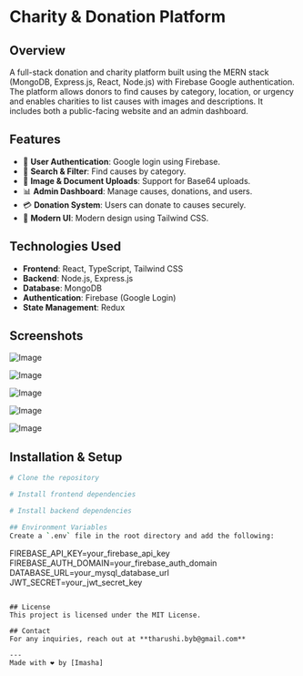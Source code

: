 # Charity & Donation Platform

## Overview
A full-stack donation and charity platform built using the MERN stack (MongoDB, Express.js, React, Node.js) with Firebase Google authentication. The platform allows donors to find causes by category, location, or urgency and enables charities to list causes with images and descriptions. It includes both a public-facing website and an admin dashboard.

## Features
- 🔹 **User Authentication**: Google login using Firebase.
- 🎯 **Search & Filter**: Find causes by category.
- 📸 **Image & Document Uploads**: Support for Base64 uploads.
- 📊 **Admin Dashboard**: Manage causes, donations, and users.
- 💳 **Donation System**: Users can donate to causes securely.
- 🎨 **Modern UI**: Modern design using Tailwind CSS.

## Technologies Used
- **Frontend**: React, TypeScript, Tailwind CSS
- **Backend**: Node.js, Express.js
- **Database**: MongoDB
- **Authentication**: Firebase (Google Login)
- **State Management**: Redux

## Screenshots
![Image](https://github.com/user-attachments/assets/c81d1eb2-9cca-4b42-bdd3-76a0ffe800ac)

![Image](https://github.com/user-attachments/assets/0c266e8b-8a21-45aa-8975-eba0e92c82f0)

![Image](https://github.com/user-attachments/assets/b6d28c77-b96b-4b58-b9b7-426099f4123b)

![Image](https://github.com/user-attachments/assets/2ae550cd-7be1-42d3-81bb-ec3fce230ecb)

![Image](https://github.com/user-attachments/assets/16ed4dbf-1925-478c-b56f-d1edf6b1be09)

## Installation & Setup
```sh
# Clone the repository

# Install frontend dependencies

# Install backend dependencies

## Environment Variables
Create a `.env` file in the root directory and add the following:
```
FIREBASE_API_KEY=your_firebase_api_key
FIREBASE_AUTH_DOMAIN=your_firebase_auth_domain
DATABASE_URL=your_mysql_database_url
JWT_SECRET=your_jwt_secret_key
```

## License
This project is licensed under the MIT License.

## Contact
For any inquiries, reach out at **tharushi.byb@gmail.com**

---
Made with ❤️ by [Imasha]

